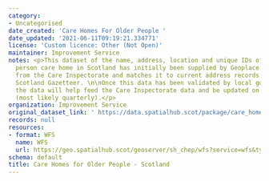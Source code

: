 ```yaml
---
category:
- Uncategorised
date_created: 'Care Homes For Older People '
date_updated: '2021-06-11T09:19:21.334771'
license: 'Custom licence: Other (Not Open)'
maintainer: Improvement Service
notes: <p>This dataset of the name, address, location and unique IDs of every older
  person care home in Scotland has initially been supplied by Geoplace. It takes data
  from the Care Inspectorate and matches it to current address records from the One
  Scotland Gazetteer. \n\nOnce this data has been validated by local government custodians,
  the data will help feed the Care Inspectorate data and be updated on a regular basis
  (most likely quarterly).</p>
organization: Improvement Service
original_dataset_link: ' https://data.spatialhub.scot/package/care_homes_for_older_people-is'
records: null
resources:
- format: WFS
  name: WFS
  url: https://geo.spatialhub.scot/geoserver/sh_chep/wfs?service=wfs&typeName=sh_chep:pub_chep
schema: default
title: Care Homes for Older People - Scotland
---
```

